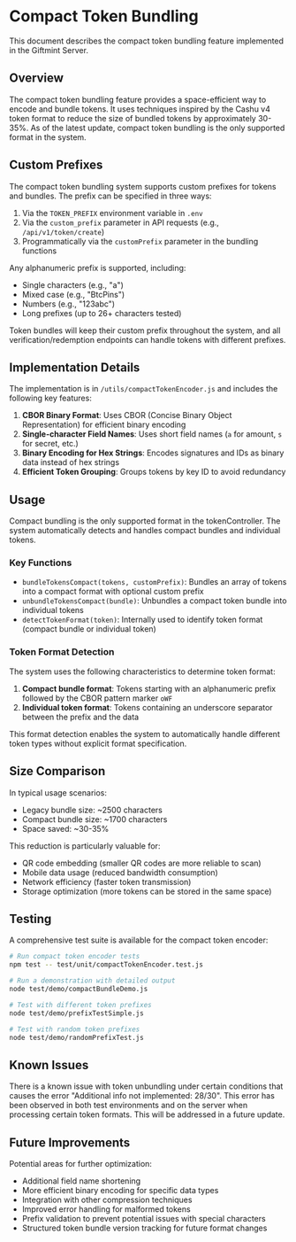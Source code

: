 # Compact Token Bundling

This document describes the compact token bundling feature implemented in the Giftmint Server.

## Overview

The compact token bundling feature provides a space-efficient way to encode and bundle tokens. It uses techniques inspired by the Cashu v4 token format to reduce the size of bundled tokens by approximately 30-35%. As of the latest update, compact token bundling is the only supported format in the system.

## Custom Prefixes

The compact token bundling system supports custom prefixes for tokens and bundles. The prefix can be specified in three ways:

1. Via the `TOKEN_PREFIX` environment variable in `.env`
2. Via the `custom_prefix` parameter in API requests (e.g., `/api/v1/token/create`)
3. Programmatically via the `customPrefix` parameter in the bundling functions

Any alphanumeric prefix is supported, including:
- Single characters (e.g., "a")
- Mixed case (e.g., "BtcPins")
- Numbers (e.g., "123abc")
- Long prefixes (up to 26+ characters tested)

Token bundles will keep their custom prefix throughout the system, and all verification/redemption endpoints can handle tokens with different prefixes.

## Implementation Details

The implementation is in `/utils/compactTokenEncoder.js` and includes the following key features:

1. **CBOR Binary Format**: Uses CBOR (Concise Binary Object Representation) for efficient binary encoding
2. **Single-character Field Names**: Uses short field names (`a` for amount, `s` for secret, etc.)
3. **Binary Encoding for Hex Strings**: Encodes signatures and IDs as binary data instead of hex strings
4. **Efficient Token Grouping**: Groups tokens by key ID to avoid redundancy

## Usage

Compact bundling is the only supported format in the tokenController. The system automatically detects and handles compact bundles and individual tokens.

### Key Functions

- `bundleTokensCompact(tokens, customPrefix)`: Bundles an array of tokens into a compact format with optional custom prefix
- `unbundleTokensCompact(bundle)`: Unbundles a compact token bundle into individual tokens
- `detectTokenFormat(token)`: Internally used to identify token format (compact bundle or individual token)

### Token Format Detection

The system uses the following characteristics to determine token format:

1. **Compact bundle format**: Tokens starting with an alphanumeric prefix followed by the CBOR pattern marker `oWF`
2. **Individual token format**: Tokens containing an underscore separator between the prefix and the data

This format detection enables the system to automatically handle different token types without explicit format specification.

## Size Comparison

In typical usage scenarios:
- Legacy bundle size: ~2500 characters
- Compact bundle size: ~1700 characters
- Space saved: ~30-35%

This reduction is particularly valuable for:
- QR code embedding (smaller QR codes are more reliable to scan)
- Mobile data usage (reduced bandwidth consumption)
- Network efficiency (faster token transmission)
- Storage optimization (more tokens can be stored in the same space)

## Testing

A comprehensive test suite is available for the compact token encoder:

```bash
# Run compact token encoder tests
npm test -- test/unit/compactTokenEncoder.test.js

# Run a demonstration with detailed output
node test/demo/compactBundleDemo.js

# Test with different token prefixes
node test/demo/prefixTestSimple.js

# Test with random token prefixes
node test/demo/randomPrefixTest.js
```

## Known Issues

There is a known issue with token unbundling under certain conditions that causes the error "Additional info not implemented: 28/30". This error has been observed in both test environments and on the server when processing certain token formats. This will be addressed in a future update.

## Future Improvements

Potential areas for further optimization:
- Additional field name shortening
- More efficient binary encoding for specific data types
- Integration with other compression techniques
- Improved error handling for malformed tokens
- Prefix validation to prevent potential issues with special characters
- Structured token bundle version tracking for future format changes